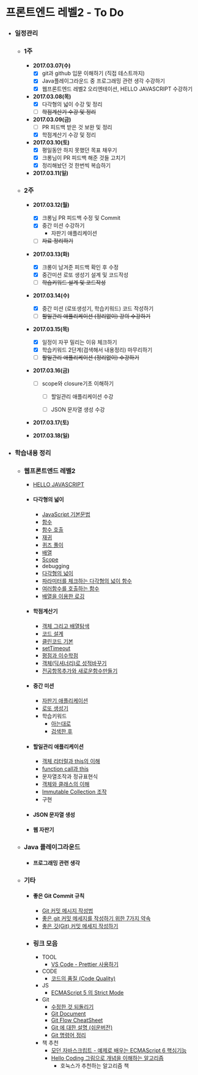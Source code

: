 # 프론트엔드 레벨2 - To Do

- ### 일정관리

  - ### 1주

    - **2017.03.07(수)**
      - [x] git과 github 입문 이해하기 (직접 테스트까지)
      - [x] Java플레이그라운드 중 프로그래밍 관련 생각 수강하기
      - [x] 웹프론트엔드 레벨2 오리엔테이션, HELLO JAVASCRIPT 수강하기
    - **2017.03.08(목)**
      - [x] 다각형의 넓이 수강 및 정리
      - [ ] ~~학점계산기 수강 및 정리~~
    - **2017.03.09(금)**
      - [ ] PR 피드백 받은 것 보완 및 정리
      - [x] 학점계산기 수강 및 정리
    - **2017.03.10(토)**
      - [x] 평일동안 하지 못했던 목표 채우기
      - [x] 크롱님이 PR 피드백 해준 것들 고치기
      - [x] 정리해놨던 것 한번씩 복습하기
    - **2017.03.11(일)**

  - ### 2주

    - **2017.03.12(월)**

      - [x] 크롱님 PR 피드백 수정 및 Commit
      - [x] 중간 미션 수강하기
        - 자판기 애플리케이션
      - [ ] ~~자료 정리하기~~
    - **2017.03.13(화)**

      - [x] 크롱이 남겨준 피드백 확인 후 수정
      - [x] 중간미션 로또 생성기 설계 및 코드작성
      - [ ] ~~학습키워드 설계 및 코드작성~~
    - **2017.03.14(수)**

      - [x] 중간 미션 (로또생성기, 학습키워드) 코드 작성하기
      - [ ] ~~할일관리 애플리케이션 (정리없이) 강의 수강하기~~
    - **2017.03.15(목)**

      - [x] 일정이 자꾸 밀리는 이유 체크하기
      - [x] 학습키워드 2단계(검색해서 내용정리) 마무리하기
      - [ ] ~~할일관리 애플리케이션 (정리없이) 수강하기~~
    - **2017.03.16(금)**

      - [ ] scope와 closure기초 이해하기

        - [ ] 할일관리 애플리케이션 수강

        - [ ] JSON 문자열 생성 수강
    - **2017.03.17(토)**
    - **2017.03.18(일)**

- ### 학습내용 정리

  - ### **웹프론트엔드 레벨2**

    - [HELLO JAVASCRIPT](https://github.com/antaehyeon/javascript-review/blob/ae3ab749485e1ac5d22e87fc612c0a8574417440/README/HELLO_JAVASCRIPT.md)

    - #### **다각형의 넓이**

      - [JavaScript 기본문법](https://github.com/antaehyeon/javascript-review/blob/antaehyeon/README/%EB%8B%A4%EA%B0%81%ED%98%95%EC%9D%98%20%EB%84%93%EC%9D%B4-JavaScript%20%EA%B8%B0%EB%B3%B8%EB%AC%B8%EB%B2%95.md)
      - [함수](https://github.com/antaehyeon/javascript-review/blob/antaehyeon/README/%EB%8B%A4%EA%B0%81%ED%98%95%EC%9D%98%20%EB%84%93%EC%9D%B4-%ED%95%A8%EC%88%98.md)
      - [함수 호출](https://github.com/antaehyeon/javascript-review/blob/antaehyeon/README/%EB%8B%A4%EA%B0%81%ED%98%95%EC%9D%98%20%EB%84%93%EC%9D%B4-%ED%95%A8%EC%88%98%20%ED%98%B8%EC%B6%9C.md)
      - [재귀](https://github.com/antaehyeon/javascript-review/blob/antaehyeon/README/%EB%8B%A4%EA%B0%81%ED%98%95%EC%9D%98%20%EB%84%93%EC%9D%B4-%EC%9E%AC%EA%B7%80.md)
      - [퀴즈 풀이](https://github.com/antaehyeon/javascript-review/blob/antaehyeon/README/%EB%8B%A4%EA%B0%81%ED%98%95%EC%9D%98%20%EB%84%93%EC%9D%B4-%ED%80%B4%EC%A6%88%ED%92%80%EC%9D%B4.md)
      - [배열](https://github.com/antaehyeon/javascript-review/blob/antaehyeon/README/%EB%8B%A4%EA%B0%81%ED%98%95%EC%9D%98%20%EB%84%93%EC%9D%B4-%EC%9E%AC%EA%B7%80.md)
      - [Scope](https://github.com/antaehyeon/javascript-review/blob/antaehyeon/README/%EB%8B%A4%EA%B0%81%ED%98%95%EC%9D%98%20%EB%84%93%EC%9D%B4-Scope.md)
      - debugging
      - [다각형의 넓이](https://github.com/antaehyeon/javascript-polygon/blob/antaehyeon/README/%EB%8B%A4%EA%B0%81%ED%98%95%EC%9D%98%20%EB%84%93%EC%9D%B4%20-%20%EB%8B%A4%EA%B0%81%ED%98%95%EC%9D%98%20%EB%84%93%EC%9D%B4.md)
      - [파라미터를 체크하는 다각형의 넓이 함수](https://github.com/antaehyeon/javascript-polygon/blob/antaehyeon/README/%EB%8B%A4%EA%B0%81%ED%98%95%EC%9D%98%20%EB%84%93%EC%9D%B4%20-%20%ED%8C%8C%EB%9D%BC%EB%AF%B8%ED%84%B0%EB%A5%BC%20%EC%B2%B4%ED%81%AC%ED%95%98%EB%8A%94%20%EB%8B%A4%EA%B0%81%ED%98%95%EC%9D%98%20%EB%84%93%EC%9D%B4%20%ED%95%A8%EC%88%98.md)
      - [여러함수를 호출하는 함수](https://github.com/antaehyeon/javascript-polygon/commit/194ef61dc731b129e4220ffc60bc691ff72227f9)
      - [배열을 이용한 로깅](https://github.com/antaehyeon/javascript-polygon/commit/1cc9d02682b72604d12ffc3a990377ccdf0c8380)

    - #### **학점계산기**

      - [객체 그리고 배열탐색](https://github.com/antaehyeon/javascript-grade/blob/antaehyeon/README/%ED%95%99%EC%A0%90%EA%B3%84%EC%82%B0%EA%B8%B0%20-%20%EA%B0%9D%EC%B2%B4%20%EA%B7%B8%EB%A6%AC%EA%B3%A0%20%EB%B0%B0%EC%97%B4%ED%83%90%EC%83%89.md)
      - [코드 설계](https://github.com/antaehyeon/javascript-grade/blob/antaehyeon/README/%ED%95%99%EC%A0%90%20%EA%B3%84%EC%82%B0%EA%B8%B0%20-%20%EC%BD%94%EB%93%9C%20%EC%84%A4%EA%B3%84.md)
      - [클린코드 기본](https://github.com/antaehyeon/javascript-grade/blob/antaehyeon/README/%ED%95%99%EC%A0%90%20%EA%B3%84%EC%82%B0%EA%B8%B0%20-%20%ED%81%B4%EB%A6%B0%EC%BD%94%EB%93%9C%20%EA%B8%B0%EB%B3%B8.md)
      - [setTimeout](https://github.com/antaehyeon/javascript-grade/blob/antaehyeon/README/%ED%95%99%EC%A0%90%20%EA%B3%84%EC%82%B0%EA%B8%B0%20-%20setTimeout.md)
      - [평점과 이수학점](https://github.com/antaehyeon/javascript-grade/blob/antaehyeon/README/%ED%95%99%EC%A0%90%20%EA%B3%84%EC%82%B0%EA%B8%B0%20-%20%ED%8F%89%EC%A0%90%EA%B3%BC%20%EC%9D%B4%EC%88%98%ED%95%99%EC%A0%90.md)
      - [객체(딕셔너리)로 성적바꾸기](https://github.com/antaehyeon/javascript-grade/tree/c8f1399127f72139c5666eaab8021e08af56c19a)
      - [전공항목추가와 새로운함수만들기](https://github.com/antaehyeon/javascript-grade/commits/antaehyeon)

    - #### 중간 미션

      - [자판기 애플리케이션](https://github.com/antaehyeon/javascript-middle-mission/tree/antaehyeon)
      - [로또 생성기](https://github.com/antaehyeon/javascript-middle-mission/tree/antaehyeon#%EB%A1%9C%EB%98%90-%EC%83%9D%EC%84%B1%EA%B8%B0)
      - 학습키워드
        - [아는대로](https://github.com/antaehyeon/javascript-middle-mission/tree/antaehyeon#%ED%95%99%EC%8A%B5%ED%82%A4%EC%9B%8C%EB%93%9C%EC%9D%BC%EB%8B%A8-%EC%95%84%EB%8A%94%EB%8C%80%EB%A1%9C)
        - [검색한 후](https://github.com/antaehyeon/javascript-middle-mission/tree/antaehyeon#%ED%95%99%EC%8A%B5%ED%82%A4%EC%9B%8C%EB%93%9C%EA%B2%80%EC%83%89%EC%9D%84-%ED%86%B5%ED%95%B4%EB%B3%B4%EC%9E%90)

    - #### 할일관리 애플리케이션

      - [객체 리터럴과 this의 이해](https://github.com/antaehyeon/javascript-todo/blob/antaehyeon/README/%EA%B0%9D%EC%B2%B4%EB%A6%AC%ED%84%B0%EB%9F%B4%EA%B3%BC_this.md)
      - [function call과 this](https://github.com/antaehyeon/javascript-todo/blob/antaehyeon/README/function_call%EA%B3%BC_this.md)
      - 문자열조작과 정규표현식
      - [객체와 클래스의 이해](https://github.com/antaehyeon/javascript-todo/blob/antaehyeon/README/%EA%B0%9D%EC%B2%B4%EC%99%80%20%ED%81%B4%EB%9E%98%EC%8A%A4%EC%9D%98%20%EC%9D%B4%ED%95%B4.md)
      - [Immutable Collection 조작](https://github.com/antaehyeon/javascript-todo/blob/antaehyeon/README/Immutable%20Collection%20%EC%A1%B0%EC%9E%91.md)
      - 구현

    - #### JSON 문자열 생성

    - #### 웹 자판기

  - ### Java 플레이그라운드

    - #### 프로그래밍 관련 생각

  - ### 기타

    - #### 좋은 Git Commit 규칙

      - [Git 커밋 메시지 작성법](https://item4.github.io/2016-11-01/How-to-Write-a-Git-Commit-Message/)
      - [좋은 git 커밋 메세지를 작성하기 위한 7가지 약속](http://meetup.toast.com/posts/106)
      - [좋은 깃(Git) 커밋 메세지 작성하기](https://tech.ssut.me/2015/06/24/write-a-good-git-commit-message/)

    - ### 링크 모음

      - TOOL
        - [VS Code - Prettier 사용하기](http://genzidev7.tistory.com/33)
      - CODE
        - [코드의 품질 (Code Quality)](https://www.slideshare.net/chulhuilee/ss-45370867)
      - JS
        - [ECMAScript 5 의 Strict Mode](https://blog.outsider.ne.kr/823)
      - Git
        - [수정한 것 되돌리기](http://hochulshin.com/git-revert-changes/)
        - [Git Document](https://git-scm.com/book/ko/v2)
        - [Git Flow CheatSheet](https://danielkummer.github.io/git-flow-cheatsheet/index.ko_KR.html)
        - [Git 에 대한 설명 (쉬운버전)](https://rogerdudler.github.io/git-guide/index.ko.html)
        - [Git 명령어 정리](https://blog.outsider.ne.kr/572)
      - 책 추천
        - [모던 자바스크립트 - 예제로 배우는 ECMAScript 6 핵심기능](http://www.aladin.co.kr/shop/wproduct.aspx?ItemId=122260559)
        - [Hello Coding 그림으로 개념을 이해하는 알고리즘](http://www.aladin.co.kr/shop/wproduct.aspx?ItemId=105982502)
          - 호눅스가 추천하는 알고리즘 책